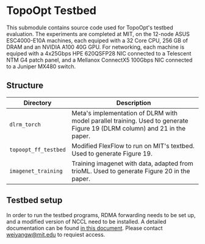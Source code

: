 # TopoOpt Testbed

This submodule contains source code used for TopoOpt's testbed evaluation. The experiments are completed at MIT, on the 12-node ASUS ESC4000-E10A machines, each equiped with a 32 Core CPU, 256 GB of DRAM and an NVIDIA A100 40G GPU. For networking, each machine is equiped with a 4x25Gbps HPE 620QSFP28 NIC connected to a Telescent NTM G4 patch panel, and a Mellanox ConnectX5 100Gbps NIC connected to a Juniper MX480 switch.

## Structure
| Directory | Description |
|-----------|-------------|
| `dlrm_torch`    | Meta's implementation of DLRM with model parallel training. Used to generate Figure 19 (DLRM column) and 21 in the paper. |
| `topoopt_ff_testbed` | Modified FlexFlow to run on MIT's textbed. Used to generate Figure 19. |
| `imagenet_training` | Training imagenet with data, adapted from trioML. Used to generate Figure 20 in the paper. |

## Testbed setup

In order to run the testbed programs, RDMA forwarding needs to be set up, and a modified version of NCCL need to be installed. A detailed documentation can be found [in this document](https://docs.google.com/document/d/190nelkTXo7fEQNWRe4rnMglzAvV1jj-ZyShMcAGZH08/edit). Please contact weiyangw@mit.edu to requiest access. 